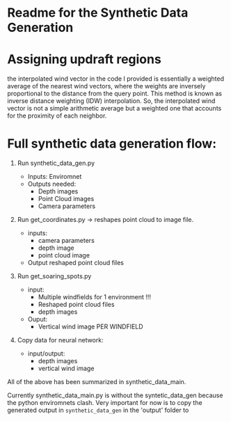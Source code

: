 # Readme for the Synthetic Data Generation













# Assigning updraft regions 


the interpolated wind vector in the code I provided is essentially a weighted average of the nearest wind vectors, where the weights are inversely proportional to the distance from the query point. This method is known as inverse distance weighting (IDW) interpolation. So, the interpolated wind vector is not a simple arithmetic average but a weighted one that accounts for the proximity of each neighbor.



# Full synthetic data generation flow:

1. Run synthetic_data_gen.py
    - Inputs:
        Enviromnet
    - Outputs needed:
        - Depth images
        - Point Cloud images
        - Camera parameters

2. Run get_coordinates.py -> reshapes point cloud to image file.
    - inputs:
        - camera parameters
        - depth image
        - point cloud image
    - Output reshaped point cloud files

3. Run get_soaring_spots.py
    - input:
        - Multiple windfields for 1 environment !!!
        - Reshaped point cloud files
        - depth images
    - Ouput:
        - Vertical wind image PER WINDFIELD 

4. Copy data for neural network:
    - input/output: 
        - depth images
        - vertical wind image


All of the above has been summarized in synthetic_data_main. 

Currently synthetic_data_main.py is without the syntetic_data_gen because the python enviromnets clash. Very important for now is to copy the generated output in `synthetic_data_gen` in the 'output' folder to 